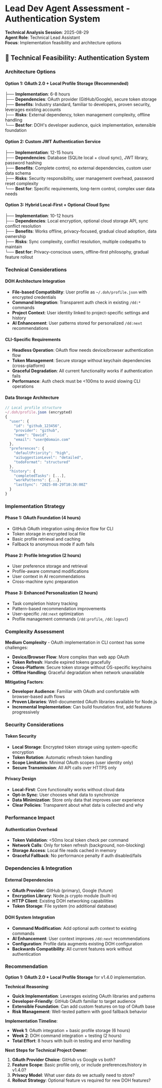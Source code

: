 # Lead Dev Agent Assessment - Authentication System

**Technical Analysis Session**: 2025-08-29  
**Agent Role**: Technical Lead Assistant  
**Focus**: Implementation feasibility and architecture options

## 🔧 **Technical Feasibility: Authentication System**

### **Architecture Options**

#### **Option 1: OAuth 2.0 + Local Profile Storage** (Recommended)

├── **Implementation**: 6-8 hours  
├── **Dependencies**: OAuth provider (GitHub/Google), secure token storage  
├── **Benefits**: Industry standard, familiar to developers, proven security, leverages existing accounts  
├── **Risks**: External dependency, token management complexity, offline handling  
└── **Best for**: DOH's developer audience, quick implementation, extensible foundation

#### **Option 2: Custom JWT Authentication Service**

├── **Implementation**: 12-15 hours  
├── **Dependencies**: Database (SQLite local + cloud sync), JWT library, password hashing  
├── **Benefits**: Complete control, no external dependencies, custom user data schema  
├── **Risks**: Security responsibility, user management overhead, password reset complexity  
└── **Best for**: Specific requirements, long-term control, complex user data needs

#### **Option 3: Hybrid Local-First + Optional Cloud Sync**

├── **Implementation**: 10-12 hours  
├── **Dependencies**: Local encryption, optional cloud storage API, sync conflict resolution  
├── **Benefits**: Works offline, privacy-focused, gradual cloud adoption, data ownership  
├── **Risks**: Sync complexity, conflict resolution, multiple codepaths to maintain  
└── **Best for**: Privacy-conscious users, offline-first philosophy, gradual feature rollout

### **Technical Considerations**

#### **DOH Architecture Integration**

- **File-based Compatibility**: User profile as `~/.doh/profile.json` with encrypted credentials
- **Command Integration**: Transparent auth check in existing `/dd:*` commands
- **Project Context**: User identity linked to project-specific settings and history
- **AI Enhancement**: User patterns stored for personalized `/dd:next` recommendations

#### **CLI-Specific Requirements**

- **Headless Operation**: OAuth flow needs device/browser authentication flow
- **Token Management**: Secure storage without keychain dependencies (cross-platform)
- **Graceful Degradation**: All current functionality works if authentication fails
- **Performance**: Auth check must be <100ms to avoid slowing CLI operations

#### **Data Storage Architecture**

```javascript
// Local profile structure
~/.doh/profile.json (encrypted)
{
  "user": {
    "id": "github_123456",
    "provider": "github",
    "name": "David",
    "email": "user@domain.com"
  },
  "preferences": {
    "defaultPriority": "high",
    "aiSuggestionLevel": "detailed",
    "todoFormat": "structured"
  },
  "history": {
    "completedTasks": [...],
    "workPatterns": {...},
    "lastSync": "2025-08-29T10:30:00Z"
  }
}
```

### **Implementation Strategy**

#### **Phase 1: OAuth Foundation (4 hours)**

- GitHub OAuth integration using device flow for CLI
- Token storage in encrypted local file
- Basic profile retrieval and caching
- Fallback to anonymous mode if auth fails

#### **Phase 2: Profile Integration (2 hours)**

- User preference storage and retrieval
- Profile-aware command modifications
- User context in AI recommendations
- Cross-machine sync preparation

#### **Phase 3: Enhanced Personalization (2 hours)**

- Task completion history tracking
- Pattern-based recommendation improvements
- User-specific `/dd:next` optimization
- Profile management commands (`/dd:profile`, `/dd:logout`)

### **Complexity Assessment**

**Medium Complexity** - OAuth implementation in CLI context has some challenges:

- **Device/Browser Flow**: More complex than web app OAuth
- **Token Refresh**: Handle expired tokens gracefully
- **Cross-Platform**: Secure token storage without OS-specific keychains
- **Offline Handling**: Graceful degradation when network unavailable

**Mitigating Factors**:

- **Developer Audience**: Familiar with OAuth and comfortable with browser-based auth flows
- **Proven Libraries**: Well-documented OAuth libraries available for Node.js
- **Incremental Implementation**: Can build foundation first, add features progressively

### **Security Considerations**

#### **Token Security**

- **Local Storage**: Encrypted token storage using system-specific encryption
- **Token Rotation**: Automatic refresh token handling
- **Scope Limitation**: Minimal OAuth scopes (user identity only)
- **Secure Transmission**: All API calls over HTTPS only

#### **Privacy Design**

- **Local-First**: Core functionality works without cloud data
- **Opt-in Sync**: User chooses what data to synchronize
- **Data Minimization**: Store only data that improves user experience
- **Clear Policies**: Transparent about what data is collected and why

### **Performance Impact**

#### **Authentication Overhead**

- **Token Validation**: <50ms local token check per command
- **Network Calls**: Only for token refresh (background, non-blocking)
- **Storage Access**: Local file reads cached in memory
- **Graceful Fallback**: No performance penalty if auth disabled/fails

### **Dependencies & Integration**

#### **External Dependencies**

- **OAuth Provider**: GitHub (primary), Google (future)
- **Encryption Library**: Node.js crypto module (built-in)
- **HTTP Client**: Existing DOH networking capabilities
- **Token Storage**: File system (no additional database)

#### **DOH System Integration**

- **Command Modification**: Add optional auth context to existing commands
- **AI Enhancement**: User context improves `/dd:next` recommendations
- **Configuration**: Profile data augments existing DOH configuration
- **Backwards Compatibility**: All current features work without authentication

### **Recommendation**

**Option 1: OAuth 2.0 + Local Profile Storage** for v1.4.0 implementation.

**Technical Reasoning**:

- **Quick Implementation**: Leverages existing OAuth libraries and patterns
- **Developer-Friendly**: GitHub OAuth familiar to target audience
- **Extensible Foundation**: Can add custom features on top of OAuth base
- **Risk Management**: Well-tested pattern with good fallback behavior

**Implementation Timeline**:

- **Week 1**: OAuth integration + basic profile storage (6 hours)
- **Week 2**: DOH command integration + testing (2 hours)
- **Total Effort**: 8 hours with built-in testing and error handling

**Next Steps for Technical Project Owner**:

1. **OAuth Provider Choice**: GitHub vs Google vs both?
2. **Feature Scope**: Basic profile only, or include preferences/history in v1.4.0?
3. **Privacy Model**: What user data do we actually need to store?
4. **Rollout Strategy**: Optional feature vs required for new DOH features?
